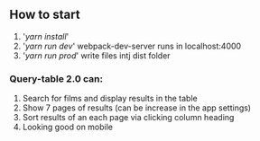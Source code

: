 ## How to start
1. '_yarn install_'
2. '_yarn run dev_' webpack-dev-server runs in localhost:4000
3. '_yarn run prod_' write files intj dist folder

### Query-table 2.0 can:
1. Search for films and display results in the table
2. Show 7 pages of results (can be increase in the app settings)
3. Sort results of an each page via clicking column heading
4. Looking good on mobile